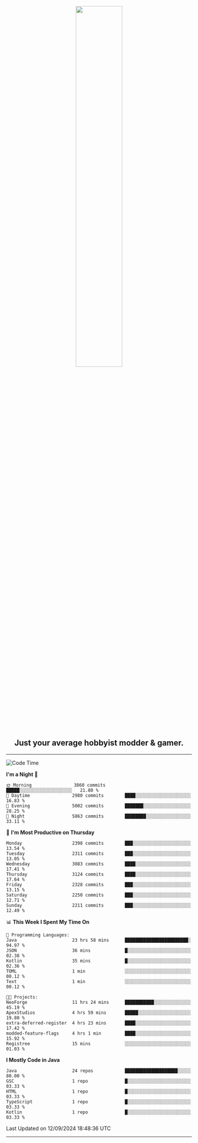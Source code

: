 <div align="center">
  <a href="https://apexmodder.xyz/"><img width="50%" height="50%" src="https://i.imgur.com/pc4HkGz.png"></a>
</div>
<h2 align="center">Just your average hobbyist modder & gamer.</h2>

---

<!--START_SECTION:waka-->
![Code Time](http://img.shields.io/badge/Code%20Time-1%2C457%20hrs%2054%20mins-blue)

**I'm a Night 🦉** 

```text
🌞 Morning                3860 commits        █████░░░░░░░░░░░░░░░░░░░░   21.80 % 
🌆 Daytime                2980 commits        ████░░░░░░░░░░░░░░░░░░░░░   16.83 % 
🌃 Evening                5002 commits        ███████░░░░░░░░░░░░░░░░░░   28.25 % 
🌙 Night                  5863 commits        ████████░░░░░░░░░░░░░░░░░   33.11 % 
```
📅 **I'm Most Productive on Thursday** 

```text
Monday                   2398 commits        ███░░░░░░░░░░░░░░░░░░░░░░   13.54 % 
Tuesday                  2311 commits        ███░░░░░░░░░░░░░░░░░░░░░░   13.05 % 
Wednesday                3083 commits        ████░░░░░░░░░░░░░░░░░░░░░   17.41 % 
Thursday                 3124 commits        ████░░░░░░░░░░░░░░░░░░░░░   17.64 % 
Friday                   2328 commits        ███░░░░░░░░░░░░░░░░░░░░░░   13.15 % 
Saturday                 2250 commits        ███░░░░░░░░░░░░░░░░░░░░░░   12.71 % 
Sunday                   2211 commits        ███░░░░░░░░░░░░░░░░░░░░░░   12.49 % 
```


📊 **This Week I Spent My Time On** 

```text
💬 Programming Languages: 
Java                     23 hrs 58 mins      ████████████████████████░   94.97 % 
JSON                     36 mins             █░░░░░░░░░░░░░░░░░░░░░░░░   02.38 % 
Kotlin                   35 mins             █░░░░░░░░░░░░░░░░░░░░░░░░   02.36 % 
TOML                     1 min               ░░░░░░░░░░░░░░░░░░░░░░░░░   00.12 % 
Text                     1 min               ░░░░░░░░░░░░░░░░░░░░░░░░░   00.12 % 

🐱‍💻 Projects: 
NeoForge                 11 hrs 24 mins      ███████████░░░░░░░░░░░░░░   45.19 % 
ApexStudios              4 hrs 59 mins       █████░░░░░░░░░░░░░░░░░░░░   19.80 % 
extra-deferred-register  4 hrs 23 mins       ████░░░░░░░░░░░░░░░░░░░░░   17.42 % 
modded-feature-flags     4 hrs 1 min         ████░░░░░░░░░░░░░░░░░░░░░   15.92 % 
Registree                15 mins             ░░░░░░░░░░░░░░░░░░░░░░░░░   01.03 % 
```

**I Mostly Code in Java** 

```text
Java                     24 repos            ████████████████████░░░░░   80.00 % 
GSC                      1 repo              █░░░░░░░░░░░░░░░░░░░░░░░░   03.33 % 
HTML                     1 repo              █░░░░░░░░░░░░░░░░░░░░░░░░   03.33 % 
TypeScript               1 repo              █░░░░░░░░░░░░░░░░░░░░░░░░   03.33 % 
Kotlin                   1 repo              █░░░░░░░░░░░░░░░░░░░░░░░░   03.33 % 
```




 Last Updated on 12/09/2024 18:48:36 UTC
<!--END_SECTION:waka-->

---
